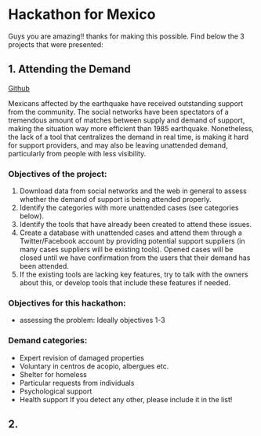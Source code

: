 # Hackathon for Mexico

Guys you are amazing!! thanks for making this possible. Find below the 3 projects that were presented:

## 1. Attending the Demand
[Github](https://github.com/jpchamps/attending_demand_sismo)

Mexicans affected by the earthquake have received outstanding support from the community. The social networks have been spectators of a tremendous amount of matches between supply and demand of support, making the situation way more efficient than 1985 earthquake. Nonetheless, the lack of a tool that centralizes the demand in real time, is making it hard for support providers, and may also be leaving unattended demand, particularly from people with less visibility.

### Objectives of the project:

1. Download data from social networks and the web in general to assess whether the demand of support is being attended properly. 
2. Identify the categories with more unattended cases (see categories below).
3. Identify the tools that have already been created to attend these issues.
4. Create a database with unattended cases and attend them through a Twitter/Facebook account by providing potential support suppliers (in many cases suppliers will be existing tools). Opened cases will be closed until we have confirmation from the users that their demand has been attended. 
5. If the existing tools are lacking key features, try to talk with the owners about this, or develop tools that include these features if needed. 

### Objectives for this hackathon:
 
- assessing the problem: Ideally objectives 1-3

### Demand categories:
- Expert revision of damaged properties 
- Voluntary in centros de acopio, albergues etc.
- Shelter for homeless 
- Particular requests from individuals 
- Psychological support 
- Health support 
If you detect any other, please include it in the list!

## 2. 

